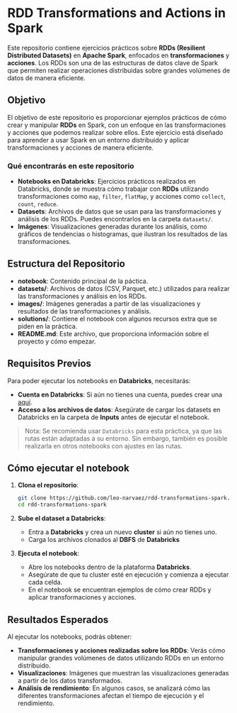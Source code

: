 # RDD Transformations and Actions in Spark

Este repositorio contiene ejercicios prácticos sobre **RDDs (Resilient Distributed Datasets)** en **Apache Spark**, enfocados en **transformaciones** y **acciones**. Los RDDs son una de las estructuras de datos clave de Spark que permiten realizar operaciones distribuidas sobre grandes volúmenes de datos de manera eficiente.

## Objetivo

El objetivo de este repositorio es proporcionar ejemplos prácticos de cómo crear y manipular **RDDs** en Spark, con un enfoque en las transformaciones y acciones que podemos realizar sobre ellos. Este ejercicio está diseñado para aprender a usar Spark en un entorno distribuido y aplicar transformaciones y acciones de manera eficiente.

### Qué encontrarás en este repositorio

- **Notebooks en Databricks**: Ejercicios prácticos realizados en Databricks, donde se muestra cómo trabajar con **RDDs** utilizando transformaciones como `map`, `filter`, `flatMap`, y acciones como `collect`, `count`, `reduce`.
- **Datasets**: Archivos de datos que se usan para las transformaciones y análisis de los RDDs. Puedes encontrarlos en la carpeta `datasets/`.
- **Imágenes**: Visualizaciones generadas durante los análisis, como gráficos de tendencias o histogramas, que ilustran los resultados de las transformaciones.

## Estructura del Repositorio

- **notebook**: Contenido principal de la páctica.
- **datasets/**: Archivos de datos (CSV, Parquet, etc.) utilizados para realizar las transformaciones y análisis en los RDDs.
- **images/**: Imágenes generadas a partir de las visualizaciones y resultados de las transformaciones y análisis.
- **solutions/**: Contiene el notebook con algunos recursos extra que se piden en la práctica.
- **README.md**: Este archivo, que proporciona información sobre el proyecto y cómo empezar.

## Requisitos Previos

Para poder ejecutar los notebooks en **Databricks**, necesitarás:

- **Cuenta en Databricks**: Si aún no tienes una cuenta, puedes crear una [aquí](https://databricks.com/).
- **Acceso a los archivos de datos**: Asegúrate de cargar los datasets en Databricks en la carpeta de **Inputs** antes de ejecutar el notebook.

>Nota: Se recomienda usar `Databricks` para esta práctica, ya que las rutas están adaptadas a su entorno. Sin embargo, también es posible realizarla en otros notebooks con ajustes en las rutas.

## Cómo ejecutar el notebook

1. **Clona el repositorio**:
    ```bash
    git clone https://github.com/leo-narvaez/rdd-transformations-spark.git
    cd rdd-transformations-spark
    ```

2. **Sube el dataset a Databricks**:
    - Entra a **Databricks** y crea un nuevo **cluster** si aún no tienes uno.
    - Carga los archivos clonados al **DBFS** de **Databricks**

3. **Ejecuta el notebook**:
    - Abre los notebooks dentro de la plataforma **Databricks**.
    - Asegúrate de que tu cluster esté en ejecución y comienza a ejecutar cada celda.
    - En el notebook se encuentran ejemplos de cómo crear RDDs y aplicar transformaciones y acciones.

## Resultados Esperados

Al ejecutar los notebooks, podrás obtener:

- **Transformaciones y acciones realizadas sobre los RDDs**: Verás cómo manipular grandes volúmenes de datos utilizando RDDs en un entorno distribuido.
- **Visualizaciones**: Imágenes que muestran las visualizaciones generadas a partir de los datos transformados.
- **Análisis de rendimiento**: En algunos casos, se analizará cómo las diferentes transformaciones afectan el tiempo de ejecución y el rendimiento.
